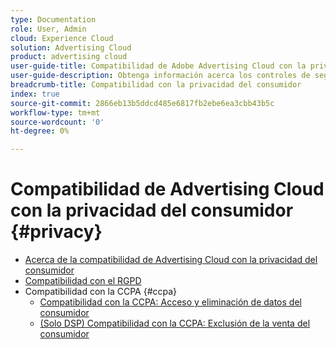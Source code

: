 ```yaml
---
type: Documentation
role: User, Admin
cloud: Experience Cloud
solution: Advertising Cloud
product: advertising cloud
user-guide-title: Compatibilidad de Adobe Advertising Cloud con la privacidad del consumidor
user-guide-description: Obtenga información acerca los controles de seguridad y privacidad que proporciona Advertising Cloud para ayudar a los clientes anunciantes a cumplir con las leyes de privacidad del consumidor.
breadcrumb-title: Compatibilidad con la privacidad del consumidor
index: true
source-git-commit: 2866eb13b5ddcd485e6817fb2ebe6ea3cbb43b5c
workflow-type: tm+mt
source-wordcount: '0'
ht-degree: 0%

---
```



# Compatibilidad de Advertising Cloud con la privacidad del consumidor {#privacy}

+ [Acerca de la compatibilidad de Advertising Cloud con la privacidad del consumidor](/help/privacy/home.md)
+ [Compatibilidad con el RGPD](/help/privacy/ad-cloud-gdpr.md)
+ Compatibilidad con la CCPA {#ccpa}
   + [Compatibilidad con la CCPA: Acceso y eliminación de datos del consumidor](/help/privacy/ad-cloud-ccpa-access-delete.md)
   + [(Solo DSP) Compatibilidad con la CCPA: Exclusión de la venta del consumidor](/help/privacy/ad-cloud-ccpa-opt-out-of-sale.md)
